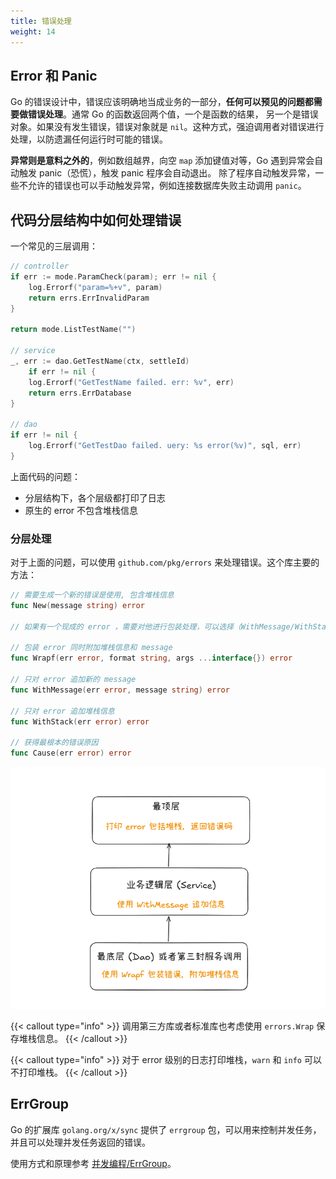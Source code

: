 ```yaml
---
title: 错误处理
weight: 14
---
```


## Error 和 Panic

Go 的错误设计中，错误应该明确地当成业务的一部分，**任何可以预见的问题都需要做错误处理**。通常 Go 的函数返回两个值，一个是函数的结果，
另一个是错误对象。如果没有发生错误，错误对象就是 `nil`。这种方式，强迫调用者对错误进行处理，以防遗漏任何运行时可能的错误。

**异常则是意料之外的**，例如数组越界，向空 `map` 添加键值对等，Go 遇到异常会自动触发 panic（恐慌），触发 panic 程序会自动退出。
除了程序自动触发异常，一些不允许的错误也可以手动触发异常，例如连接数据库失败主动调用 `panic`。

## 代码分层结构中如何处理错误

一个常见的三层调用：

```go
// controller
if err := mode.ParamCheck(param); err != nil {
    log.Errorf("param=%+v", param)
    return errs.ErrInvalidParam
}

return mode.ListTestName("")

// service
_, err := dao.GetTestName(ctx, settleId)
    if err != nil {
    log.Errorf("GetTestName failed. err: %v", err)
    return errs.ErrDatabase
}

// dao
if err != nil {
    log.Errorf("GetTestDao failed. uery: %s error(%v)", sql, err)
}
```

上面代码的问题：

- 分层结构下，各个层级都打印了日志
- 原生的 error 不包含堆栈信息

### 分层处理

对于上面的问题，可以使用 `github.com/pkg/errors` 来处理错误。这个库主要的方法：

```go
// 需要生成一个新的错误是使用, 包含堆栈信息
func New(message string) error

// 如果有一个现成的 error ，需要对他进行包装处理，可以选择（WithMessage/WithStack/Wrapf）

// 包装 error 同时附加堆栈信息和 message
func Wrapf(err error, format string, args ...interface{}) error

// 只对 error 追加新的 message
func WithMessage(err error, message string) error

// 只对 error 追加堆栈信息
func WithStack(err error) error

// 获得最根本的错误原因
func Cause(err error) error
```

![error-handle](https://github.com/shipengqi/illustrations/blob/63b742cee77624dfc1f8de5946f051e3c8f395be/go/error-handle.png?raw=true)

{{< callout type="info" >}}
调用第三方库或者标准库也考虑使用 `errors.Wrap` 保存堆栈信息。
{{< /callout >}}

{{< callout type="info" >}}
对于 error 级别的日志打印堆栈，`warn` 和 `info` 可以不打印堆栈。
{{< /callout >}}

## ErrGroup

Go 的扩展库 `golang.org/x/sync` 提供了 `errgroup` 包，可以用来控制并发任务，并且可以处理并发任务返回的错误。

使用方式和原理参考 [并发编程/ErrGroup](../../concurrency/12_errorgroup/)。
